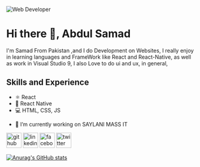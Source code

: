  
![Web Developer ](https://encrypted-tbn0.gstatic.com/images?q=tbn:ANd9GcRt255n_Z7xN9OrXECqp0P6bi_xsRFzbT8gkg&usqp=CAU)

# Hi there 👋, Abdul Samad
I'm Samad From Pakistan ,and I do Development on Websites, I really enjoy in learning languages and FrameWork like React and React-Native, as well as work in Visual Studio 9, I also Love to do ui and ux, in general,

## Skills and Experience

* ⚛ React
* 📱 React Native
* 💻 HTML, CSS, JS

- 🔭 I’m currently working on SAYLANI MASS IT 


[<img src='https://cdn.jsdelivr.net/npm/simple-icons@3.0.1/icons/github.svg' alt='github' height='40'>](https://github.com/samad0001)    [<img src='https://cdn.jsdelivr.net/npm/simple-icons@3.0.1/icons/linkedin.svg' alt='linkedin' height='40'>](https://www.linkedin.com/in/abdul-samad-716917258//)  [<img src='https://cdn.jsdelivr.net/npm/simple-icons@3.0.1/icons/facebook.svg' alt='facebook' height='40'>](https://www.facebook.com/profile.php?id=100013259624500)  [<img src='https://cdn.jsdelivr.net/npm/simple-icons@3.0.1/icons/twitter.svg' alt='twitter' height='40'>](https://twitter.com/ab_sam001)  




[![Anurag's GitHub stats](https://github-readme-stats.vercel.app/api?username=samad001)](https://github.com/anuraghazra/github-readme-stats)
